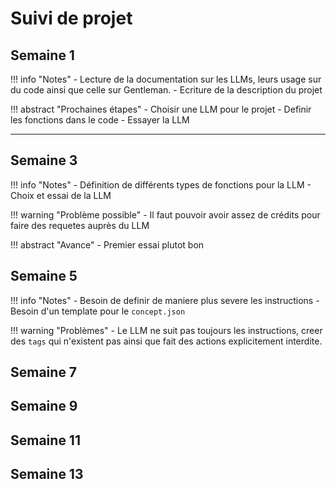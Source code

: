 # Suivi de projet

## Semaine 1
!!! info "Notes"
    - Lecture de la documentation sur les LLMs, leurs usage sur du code ainsi que celle sur Gentleman.
    - Ecriture de la description du projet

!!! abstract "Prochaines étapes"
    - Choisir une LLM pour le projet
    - Definir les fonctions dans le code
    - Essayer la LLM

---

## Semaine 3

!!! info "Notes"
    - Définition de différents types de fonctions pour la LLM
    - Choix et essai de la LLM

!!! warning "Problème possible"
    - Il faut pouvoir avoir assez de crédits pour faire des requetes auprès du LLM

!!! abstract "Avance"
    - Premier essai plutot bon

## Semaine 5
!!! info "Notes"
    - Besoin de definir de maniere plus severe les instructions
    - Besoin d'un template pour le `concept.json`

!!! warning "Problèmes"
    - Le LLM ne suit pas toujours les instructions, creer des `tags` qui n'existent pas ainsi que fait des actions explicitement interdite.
## Semaine 7

## Semaine 9

## Semaine 11

## Semaine 13
